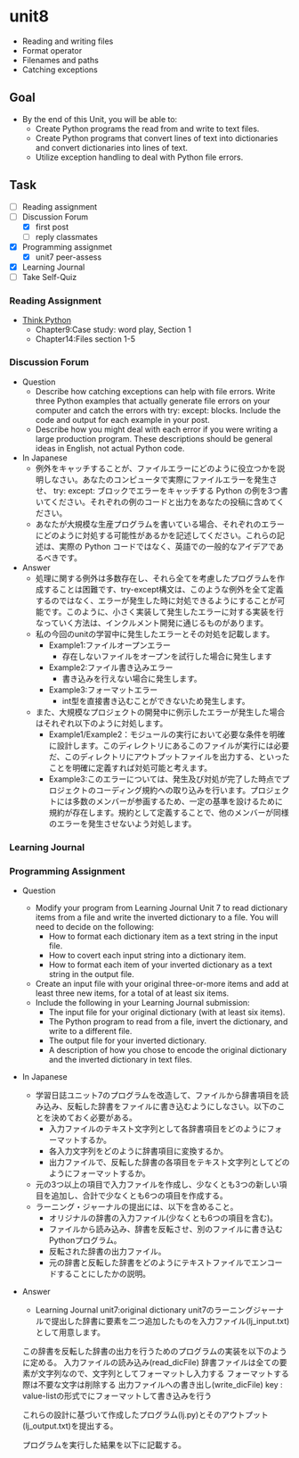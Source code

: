 # unit8

- Reading and writing files
- Format operator
- Filenames and paths
- Catching exceptions

## Goal

- By the end of this Unit, you will be able to:
  - Create Python programs the read from and write to text files.
  - Create Python programs that convert lines of text into dictionaries and convert dictionaries into lines of text.
  - Utilize exception handling to deal with Python file errors.

## Task

- [ ] Reading assignment
- [ ] Discussion Forum
  - [x] first post
  - [ ] reply classmates
- [x] Programming assignmet
  - [x] unit7 peer-assess
- [x] Learning Journal
- [ ] Take Self-Quiz

### Reading Assignment

- [Think Python](file:///Users/hayashir/work/Github/UoPeople/CS1101/text/TEXT%20-%20Think%20Python%202e.pdf)
  - Chapter9:Case study: word play, Section 1
  - Chapter14:Files section 1-5

### Discussion Forum

- Question
  - Describe how catching exceptions can help with file errors. Write three Python examples that actually generate file errors on your computer and catch the errors with try: except: blocks. Include the code and output for each example in your post.
  - Describe how you might deal with each error if you were writing a large production program. These descriptions should be general ideas in English, not actual Python code.
- In Japanese
  - 例外をキャッチすることが、ファイルエラーにどのように役立つかを説明しなさい。あなたのコンピュータで実際にファイルエラーを発生させ、 try: except: ブロックでエラーをキャッチする Python の例を3つ書いてください。それぞれの例のコードと出力をあなたの投稿に含めてください。
  - あなたが大規模な生産プログラムを書いている場合、それぞれのエラーにどのように対処する可能性があるかを記述してください。これらの記述は、実際の Python コードではなく、英語での一般的なアイデアであるべきです。
- Answer
  - 処理に関する例外は多数存在し、それら全てを考慮したプログラムを作成することは困難です、try-except構文は、このような例外を全て定義するのではなく、エラーが発生した時に対処できるようにすることが可能です。このように、小さく実装して発生したエラーに対する実装を行なっていく方法は、インクルメント開発に通じるものがあります。
  - 私の今回のunitの学習中に発生したエラーとその対処を記載します。
    - Example1:ファイルオープンエラー
      - 存在しないファイルをオープンを試行した場合に発生します
    - Example2:ファイル書き込みエラー
      - 書き込みを行えない場合に発生します。
    - Example3:フォーマットエラー
      - int型を直接書き込むことができないため発生します。
  - また、大規模なプロジェクトの開発中に例示したエラーが発生した場合はそれぞれ以下のように対処します。
    - Example1/Example2：モジュールの実行において必要な条件を明確に設計します。このディレクトリにあるこのファイルが実行には必要だ、このディレクトリにアウトプットファイルを出力する、といったことを明確に定義すれば対処可能と考えます。
    - Example3:このエラーについては、発生及び対処が完了した時点でプロジェクトのコーディング規約への取り込みを行います。プロジェクトには多数のメンバーが参画するため、一定の基準を設けるために規約が存在します。規約として定義することで、他のメンバーが同様のエラーを発生させないよう対処します。

### Learning Journal

### Programming Assignment

- Question
  - Modify your program from Learning Journal Unit 7 to read dictionary items from a file and write the inverted dictionary to a file. You will need to decide on the following:
    - How to format each dictionary item as a text string in the input file.
    - How to covert each input string into a dictionary item.
    - How to format each item of your inverted dictionary as a text string in the output file.
  - Create an input file with your original three-or-more items and add at least three new items, for a total of at least six items.
  - Include the following in your Learning Journal submission:
    - The input file for your original dictionary (with at least six items).
    - The Python program to read from a file, invert the dictionary, and write to a different file.
    - The output file for your inverted dictionary.
    - A description of how you chose to encode the original dictionary and the inverted dictionary in text files.
- In Japanese
  - 学習日誌ユニット7のプログラムを改造して、ファイルから辞書項目を読み込み、反転した辞書をファイルに書き込むようにしなさい。以下のことを決めておく必要がある。
    - 入力ファイルのテキスト文字列として各辞書項目をどのようにフォーマットするか。
    - 各入力文字列をどのように辞書項目に変換するか。
    - 出力ファイルで、反転した辞書の各項目をテキスト文字列としてどのようにフォーマットするか。
  - 元の3つ以上の項目で入力ファイルを作成し、少なくとも3つの新しい項目を追加し、合計で少なくとも6つの項目を作成する。
  - ラーニング・ジャーナルの提出には、以下を含めること。
    - オリジナルの辞書の入力ファイル(少なくとも6つの項目を含む)。
    - ファイルから読み込み、辞書を反転させ、別のファイルに書き込むPythonプログラム。
    - 反転された辞書の出力ファイル。
    - 元の辞書と反転した辞書をどのようにテキストファイルでエンコードすることにしたかの説明。

- Answer
  - Learning Journal unit7:original dictionary
  unit7のラーニングジャーナルで提出した辞書に要素を二つ追加したものを入力ファイル(lj_input.txt)として用意します。

  この辞書を反転した辞書の出力を行うためのプログラムの実装を以下のように定める。
    入力ファイルの読み込み(read_dicFile)
      辞書ファイルは全ての要素が文字列なので、文字列としてフォーマットし入力する
      フォーマットする際は不要な文字は削除する
    出力ファイルへの書き出し(write_dicFile)
      key : value-listの形式でにフォーマットして書き込みを行う
  
  これらの設計に基づいて作成したプログラム(lj.py)とそのアウトプット(lj_output.txt)を提出する。

  プログラムを実行した結果を以下に記載する。
